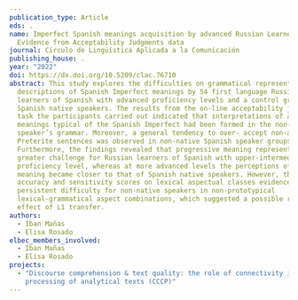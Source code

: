 ```yaml
---
publication_type: Article
eds: .
name: Imperfect Spanish meanings acquisition by advanced Russian Learners.
  Evidence from Acceptability Judgments data
journal: Círculo de Lingüística Aplicada a la Comunicación
publishing_house: .
year: "2022"
doi: https://dx.doi.org/10.5209/clac.76710
abstract: This study explores the difficulties on grammatical representation
  descriptions of Spanish Imperfect meanings by 54 first language Russian
  learners of Spanish with advanced proficiency levels and a control group of 18
  Spanish native speakers. The results from the on-line acceptability judgments
  task the participants carried out indicated that interpretations of aspectual
  meanings typical of the Spanish Imperfect had been formed in the non-native
  speaker’s grammar. Moreover, a general tendency to over- accept non-adequate
  Preterite sentences was observed in non-native Spanish speaker groups.
  Furthermore, the findings revealed that progressive meaning represented a
  greater challenge for Russian learners of Spanish with upper-intermediate
  proficiency level, whereas at more advanced levels the perceptions of this
  meaning became closer to that of Spanish native speakers. However, the
  accuracy and sensitivity scores on lexical aspectual classes evidenced a
  persistent difficulty for non-native speakers in non-prototypical
  lexical-grammatical aspect combinations, which suggested a possible remaining
  effect of L1 transfer.
authors:
  - Iban Mañas
  - Elisa Rosado
elbec_members_involved:
  - Iban Mañas
  - Elisa Rosado
projects:
  - "Discourse comprehension & text quality: the role of connectivity in the
    processing of analytical texts (CCCP)"
---
```

